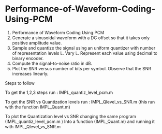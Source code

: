 # Performance-of-Waveform-Coding-Using-PCM
1. Performance of Waveform Coding Using PCM
1. Generate a sinusoidal waveform with a DC offset so that it takes only
positive amplitude value.
2. Sample and quantize the signal using an uniform quantizer with number of
representation levels L. Vary L. Represent each value using decimal to
binary encoder.
3. Compute the signal-to-noise ratio in dB.
4. Plot the SNR versus number of bits per symbol. Observe that the SNR
increases linearly.

Steps to follow 

To get the 1,2,3 steps run : IMPL_quantiz_level_pcm.m

To get the SNR vs Quantization levels run : IMPL_Qlevel_vs_SNR.m (this run with the function IMPL_Quant.m)

To plot the Quantization level vs SNR changing the same program (IMPL_quantiz_level_pcm.m ) Into a function (IMPL_Quant.m) and running it with IMPL_Qlevel_vs_SNR.m
